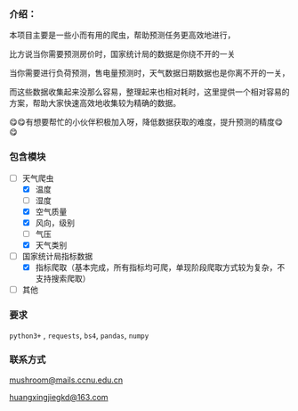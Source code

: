 ### 介绍：

本项目主要是一些小而有用的爬虫，帮助预测任务更高效地进行，

比方说当你需要预测房价时，国家统计局的数据是你绕不开的一关

当你需要进行负荷预测，售电量预测时，天气数据日期数据也是你离不开的一关，

而这些数据收集起来没那么容易，整理起来也相对耗时，这里提供一个相对容易的方案，帮助大家快速高效地收集较为精确的数据。

😋😋有想要帮忙的小伙伴积极加入呀，降低数据获取的难度，提升预测的精度😋😋

### 包含模块

* [ ] 天气爬虫
  * [x] 温度
  * [ ] 湿度
  * [x] 空气质量
  * [x] 风向，级别
  * [ ] 气压
  * [x] 天气类别
* [ ] 国家统计局指标数据
  * [x] 指标爬取（基本完成，所有指标均可爬，单现阶段爬取方式较为复杂，不支持搜索爬取）
* [ ] 其他

### 要求

`python3+` , `requests`, `bs4`, `pandas`, `numpy`

### 联系方式
mushroom@mails.ccnu.edu.cn

huangxingjiegkd@163.com
